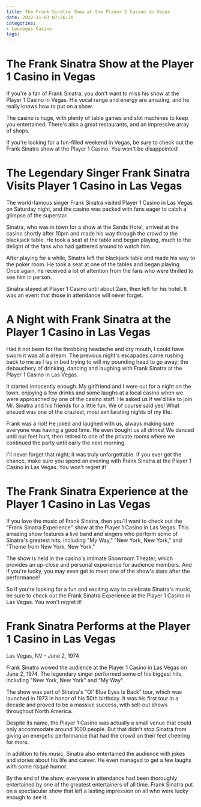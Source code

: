 ```yaml
---
title: The Frank Sinatra Show at the Player 1 Casino in Vegas
date: 2022-11-03 07:26:20
categories:
- Leovegas Casino
tags:
---
```



#  The Frank Sinatra Show at the Player 1 Casino in Vegas

If you're a fan of Frank Sinatra, you don't want to miss his show at the Player 1 Casino in Vegas. His vocal range and energy are amazing, and he really knows how to put on a show.

The casino is huge, with plenty of table games and slot machines to keep you entertained. There's also a great restaurants, and an impressive array of shops.

If you're looking for a fun-filled weekend in Vegas, be sure to check out the Frank Sinatra show at the Player 1 Casino. You won't be disappointed!

#  The Legendary Singer Frank Sinatra Visits Player 1 Casino in Las Vegas

The world-famous singer Frank Sinatra visited Player 1 Casino in Las Vegas on Saturday night, and the casino was packed with fans eager to catch a glimpse of the superstar.

Sinatra, who was in town for a show at the Sands Hotel, arrived at the casino shortly after 10pm and made his way through the crowd to the blackjack table. He took a seat at the table and began playing, much to the delight of the fans who had gathered around to watch him.

After playing for a while, Sinatra left the blackjack table and made his way to the poker room. He took a seat at one of the tables and began playing. Once again, he received a lot of attention from the fans who were thrilled to see him in person.

Sinatra stayed at Player 1 Casino until about 2am, then left for his hotel. It was an event that those in attendance will never forget.

#  A Night with Frank Sinatra at the Player 1 Casino in Las Vegas

Had it not been for the throbbing headache and dry mouth, I could have sworn it was all a dream. The previous night's escapades came rushing back to me as I lay in bed trying to will my pounding head to go away; the debauchery of drinking, dancing and laughing with Frank Sinatra at the Player 1 Casino in Las Vegas. 

It started innocently enough. My girlfriend and I were out for a night on the town, enjoying a few drinks and some laughs at a local casino when we were approached by one of the casino staff. He asked us if we'd like to join Mr. Sinatra and his friends for a little fun. We of course said yes! What ensued was one of the craziest, most exhilarating nights of my life. 

Frank was a riot! He joked and laughed with us, always making sure everyone was having a good time. He even bought us all drinks! We danced until our feet hurt, then retired to one of the private rooms where we continued the party until early the next morning. 

I'll never forget that night; it was truly unforgettable. If you ever get the chance, make sure you spend an evening with Frank Sinatra at the Player 1 Casino in Las Vegas. You won't regret it!

#  The Frank Sinatra Experience at the Player 1 Casino in Las Vegas

If you love the music of Frank Sinatra, then you'll want to check out the "Frank Sinatra Experience" show at the Player 1 Casino in Las Vegas. This amazing show features a live band and singers who perform some of Sinatra's greatest hits, including "My Way," "New York, New York," and "Theme from New York, New York."

The show is held in the casino's intimate Showroom Theater, which provides an up-close and personal experience for audience members. And if you're lucky, you may even get to meet one of the show's stars after the performance!

So if you're looking for a fun and exciting way to celebrate Sinatra's music, be sure to check out the Frank Sinatra Experience at the Player 1 Casino in Las Vegas. You won't regret it!

#  Frank Sinatra Performs at the Player 1 Casino in Las Vegas

Las Vegas, NV - June 2, 1974

Frank Sinatra wowed the audience at the Player 1 Casino in Las Vegas on June 2, 1974. The legendary singer performed some of his biggest hits, including "New York, New York" and "My Way".

The show was part of Sinatra's "Ol' Blue Eyes Is Back" tour, which was launched in 1973 in honor of his 50th birthday. It was his first tour in a decade and proved to be a massive success, with sell-out shows throughout North America.

Despite its name, the Player 1 Casino was actually a small venue that could only accommodate around 1000 people. But that didn't stop Sinatra from giving an energetic performance that had the crowd on their feet cheering for more.

In addition to his music, Sinatra also entertained the audience with jokes and stories about his life and career. He even managed to get a few laughs with some risqué humor.

By the end of the show, everyone in attendance had been thoroughly entertained by one of the greatest entertainers of all time. Frank Sinatra put on a spectacular show that left a lasting impression on all who were lucky enough to see it.